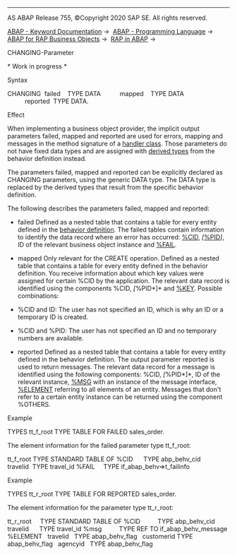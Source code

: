   

* * *

AS ABAP Release 755, ©Copyright 2020 SAP SE. All rights reserved.

[ABAP - Keyword Documentation](javascript:call_link\('abenabap.htm'\)) →  [ABAP - Programming Language](javascript:call_link\('abenabap_reference.htm'\)) →  [ABAP for RAP Business Objects](javascript:call_link\('abenabap_business_objects.htm'\)) →  [RAP in ABAP](javascript:call_link\('abenrestful_abap_programming.htm'\)) → 

CHANGING-Parameter

\* Work in progress \*

Syntax

CHANGING  failed    TYPE DATA
          mapped    TYPE DATA
          reported  TYPE DATA.

Effect

When implementing a business object provider, the implicit output parameters failed, mapped and reported are used for errors, mapping and messages in the method signature of a [handler class](javascript:call_link\('abenabp_handler_class.htm'\)). Those parameters do not have fixed data types and are assigned with [derived types](javascript:call_link\('abenrpm_derived_types.htm'\)) from the behavior definition instead.

The parameters failed, mapped and reported can be explicitly declared as CHANGING parameters, using the generic DATA type. The DATA type is replaced by the derived types that result from the specific behavior definition.

The following describes the parameters failed, mapped and reported:

-   failed
    Defined as a nested table that contains a table for every entity defined in the [behavior definition](javascript:call_link\('abencds_behavior_definition_glosry.htm'\) "Glossary Entry"). The failed tables contain information to identify the data record where an error has occurred: [%CID](javascript:call_link\('abencomponents_derived_types.htm'\)), *\[*[%PID](javascript:call_link\('abencomponents_derived_types.htm'\))*\]*, ID of the relevant business object instance and [%FAIL](javascript:call_link\('abencomponents_derived_types.htm'\)).

-   mapped
    Only relevant for the CREATE operation. Defined as a nested table that contains a table for every entity defined in the behavior definition. You receive information about which key values were assigned for certain %CID by the application. The relevant data record is identified using the components %CID, *\[*%PID*\]* and [%KEY](javascript:call_link\('abencomponents_derived_types.htm'\)). Possible combinations:

-   %CID and ID: The user has not specified an ID, which is why an ID or a temporary ID is created.

-   %CID and %PID: The user has not specified an ID and no temporary numbers are available.

-   reported
    Defined as a nested table that contains a table for every entity defined in the behavior definition. The output parameter reported is used to return messages. The relevant data record for a message is identified using the following components: %CID, *\[*%PID*\]*, ID of the relevant instance, [%MSG](javascript:call_link\('abencomponents_derived_types.htm'\)) with an instance of the message interface, [%ELEMENT](javascript:call_link\('abencomponents_derived_types.htm'\)) referring to all elements of an entity. Messages that don't refer to a certain entity instance can be returned using the component %OTHERS.

Example

TYPES tt\_f\_root TYPE TABLE FOR FAILED sales\_order.

The element information for the failed parameter type tt\_f\_root:

tt\_f\_root TYPE STANDARD TABLE OF
%CID      TYPE abp\_behv\_cid
travelid  TYPE travel\_id
%FAIL     TYPE if\_abap\_behv=>t\_failinfo

Example

TYPES tt\_r\_root TYPE TABLE FOR REPORTED sales\_order.

The element information for the parameter type tt\_r\_root:

tt\_r\_root     TYPE STANDARD TABLE OF
%CID          TYPE abp\_behv\_cid
travelid      TYPE travel\_id
%msg          TYPE REF TO if\_abap\_behv\_message
%ELEMENT
  travelid   TYPE abap\_behv\_flag
  customerid TYPE abap\_behv\_flag
  agencyid   TYPE abap\_behv\_flag